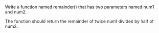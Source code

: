 Write a function named remainder() that has two parameters named num1 and num2.

The function should return the remainder of twice num1 divided by half of num2.